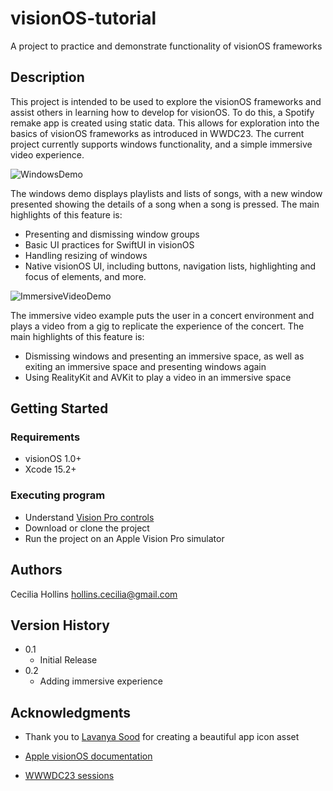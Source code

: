# visionOS-tutorial
A project to practice and demonstrate functionality of visionOS frameworks

## Description

This project is intended to be used to explore the visionOS frameworks and assist others in learning how to develop for visionOS. To do this, a Spotify remake app is created using static data. This allows for exploration into the basics of visionOS frameworks as introduced in WWDC23. The current project currently supports windows functionality, and a simple immersive video experience.

![WindowsDemo](https://github.com/ceciliahollins/visionOS-tutorial/blob/main/visionOSWindowsDemo.gif)

The windows demo displays playlists and lists of songs, with a new window presented showing the details of a song when a song is pressed. The main highlights of this feature is:
* Presenting and dismissing window groups
* Basic UI practices for SwiftUI in visionOS
* Handling resizing of windows
* Native visionOS UI, including buttons, navigation lists, highlighting and focus of elements, and more.

![ImmersiveVideoDemo](https://github.com/ceciliahollins/visionOS-tutorial/blob/main/visionOSImmersiveVideoDemo.gif)

The immersive video example puts the user in a concert environment and plays a video from a gig to replicate the experience of the concert. The main highlights of this feature is:
* Dismissing windows and presenting an immersive space, as well as exiting an immersive space and presenting windows again
* Using RealityKit and AVKit to play a video in an immersive space

## Getting Started

### Requirements

* visionOS 1.0+
* Xcode 15.2+

### Executing program

* Understand [Vision Pro controls](https://developer.apple.com/videos/play/wwdc2023/10073/)
* Download or clone the project
* Run the project on an Apple Vision Pro simulator

## Authors

Cecilia Hollins 
hollins.cecilia@gmail.com

## Version History

* 0.1
    * Initial Release
* 0.2
    * Adding immersive experience

## Acknowledgments

* Thank you to [Lavanya Sood](https://github.com/lavanya-sood) for creating a beautiful app icon asset 

* [Apple visionOS documentation](https://developer.apple.com/visionos/)
* [WWWDC23 sessions](https://developer.apple.com/wwdc23/sessions/)
